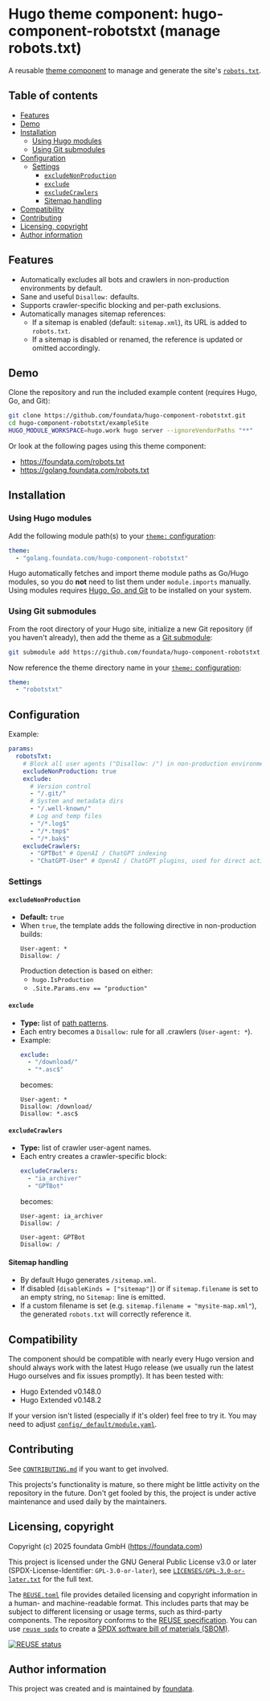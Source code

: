 # Hugo theme component: hugo-component-robotstxt (manage robots.txt)

A reusable [theme component](https://gohugo.io/hugo-modules/theme-components/) to manage and generate the site's [`robots.txt`](https://developers.google.com/search/docs/crawling-indexing/robots/intro).


## Table of contents

- [Features](#features)
- [Demo](#demo)
- [Installation](#installation)
  - [Using Hugo modules](#installation-hugo-modules)
  - [Using Git submodules](#installation-git-submodules)
- [Configuration](#configuration)
  - [Settings](#settings)
    - [`excludeNonProduction`](#setting-excludeNonProduction)
    - [`exclude`](#setting-exclude)
    - [`excludeCrawlers`](#setting-excludeCrawlers)
    - [Sitemap handling](#setting-sitemapHandling)
- [Compatibility](#compatibility)
- [Contributing](#contributing)
- [Licensing, copyright](#licensing-copyright)
- [Author information](#author-information)


## Features

* Automatically excludes all bots and crawlers in non-production environments by default.
* Sane and useful `Disallow:` defaults.
* Supports crawler-specific blocking and per-path exclusions.
* Automatically manages sitemap references:
  * If a sitemap is enabled (default: `sitemap.xml`), its URL is added to `robots.txt`.
  * If a sitemap is disabled or renamed, the reference is updated or omitted accordingly.


## Demo

Clone the repository and run the included example content (requires Hugo, Go, and Git):

```bash
git clone https://github.com/foundata/hugo-component-robotstxt.git
cd hugo-component-robotstxt/exampleSite
HUGO_MODULE_WORKSPACE=hugo.work hugo server --ignoreVendorPaths "**"
```

Or look at the following pages using this theme component:

* https://foundata.com/robots.txt
* https://golang.foundata.com/robots.txt


## Installation<a id="installation"></a>

### Using Hugo modules<a id="installation-hugo-modules"></a>

Add the following module path(s) to your [`theme:` configuration](https://gohugo.io/hugo-modules/theme-components/):

```yaml
theme:
  - "golang.foundata.com/hugo-component-robotstxt"
```

Hugo automatically fetches and import theme module paths as Go/Hugo modules, so you do **not** need to list them under `module.imports` manually. Using modules requires [Hugo, Go, and Git](https://gohugo.io/hugo-modules/use-modules/#prerequisite) to be installed on your system.


### Using Git submodules<a id="installation-git-submodules"></a>

From the root directory of your Hugo site, initialize a new Git repository (if you haven't already), then add the theme as a [Git submodule](https://git-scm.com/book/en/v2/Git-Tools-Submodules):

```bash
git submodule add https://github.com/foundata/hugo-component-robotstxt.git themes/robotstxt
```

Now reference the theme directory name in your [`theme:` configuration](https://gohugo.io/hugo-modules/theme-components/):

```yaml
theme:
  - "robotstxt"
```

## Configuration<a id="configuration"></a>

Example:

```yaml
params:
  robotsTxt:
    # Block all user agents ("Disallow: /") in non-production environments.
    excludeNonProduction: true
    exclude:
      # Version control
      - "/.git/"
      # System and metadata dirs
      - "/.well-known/"
      # Log and temp files
      - "/*.log$"
      - "/*.tmp$"
      - "/*.bak$"
    excludeCrawlers:
      - "GPTBot" # OpenAI / ChatGPT indexing
      - "ChatGPT-User" # OpenAI / ChatGPT plugins, used for direct actions in the name of a ChatGPT user

```


### Settings<a id="settings"></a>

#### `excludeNonProduction`<a id="setting-excludeNonProduction"></a>

* **Default:** `true`
* When `true`, the template adds the following directive in non-production builds:
  ```
  User-agent: *
  Disallow: /
  ```
  Production detection is based on either:
  * `hugo.IsProduction`
  * `.Site.Params.env == "production"`


#### `exclude`<a id="setting-exclude"></a>

* **Type:** list of [path patterns](https://developers.google.com/search/docs/crawling-indexing/robots/robots_txt#url-matching-based-on-path-values).
* Each entry becomes a `Disallow:` rule for all .crawlers (`User-agent: *`).
* Example:
  ```yaml
  exclude:
    - "/download/"
    - "*.asc$"
  ```
  becomes:
  ```
  User-agent: *
  Disallow: /download/
  Disallow: *.asc$
  ```


#### `excludeCrawlers`<a id="setting-excludeCrawlers"></a>

* **Type:** list of crawler user-agent names.
* Each entry creates a crawler-specific block:
  ```yaml
  excludeCrawlers:
    - "ia_archiver"
    - "GPTBot"
  ```
  becomes:
  ```
  User-agent: ia_archiver
  Disallow: /

  User-agent: GPTBot
  Disallow: /
  ```

#### Sitemap handling<a id="setting-sitemapHandling"></a>

* By default Hugo generates `/sitemap.xml`.
* If disabled (`disableKinds = ["sitemap"]`) or if `sitemap.filename` is set to an empty string, no `Sitemap:` line is emitted.
* If a custom filename is set (e.g. `sitemap.filename = "mysite-map.xml"`), the generated `robots.txt` will correctly reference it.


## Compatibility

The component should be compatible with nearly every Hugo version and should always work with the latest Hugo release (we usually run the latest Hugo ourselves and fix issues promptly). It has been tested with:

- Hugo Extended v0.148.0
- Hugo Extended v0.148.2

If your version isn't listed (especially if it's older) feel free to try it. You may need to adjust [`config/_default/module.yaml`](./config/_default/module.yaml).



## Contributing

See [`CONTRIBUTING.md`](./CONTRIBUTING.md) if you want to get involved.

This projects's functionality is mature, so there might be little activity on the repository in the future. Don't get fooled by this, the project is under active maintenance and used daily by the maintainers.


## Licensing, copyright<a id="licensing-copyright"></a>

<!--REUSE-IgnoreStart-->
Copyright (c) 2025 foundata GmbH (https://foundata.com)

This project is licensed under the GNU General Public License v3.0 or later (SPDX-License-Identifier: `GPL-3.0-or-later`), see [`LICENSES/GPL-3.0-or-later.txt`](LICENSES/GPL-3.0-or-later.txt) for the full text.

The [`REUSE.toml`](REUSE.toml) file provides detailed licensing and copyright information in a human- and machine-readable format. This includes parts that may be subject to different licensing or usage terms, such as third-party components. The repository conforms to the [REUSE specification](https://reuse.software/spec/). You can use [`reuse spdx`](https://reuse.readthedocs.io/en/latest/readme.html#cli) to create a [SPDX software bill of materials (SBOM)](https://en.wikipedia.org/wiki/Software_Package_Data_Exchange).
<!--REUSE-IgnoreEnd-->

[![REUSE status](https://api.reuse.software/badge/github.com/foundata/hugo-component-robotstxt)](https://api.reuse.software/info/github.com/foundata/hugo-component-robotstxt)


## Author information<a id="author-information"></a>

This project was created and is maintained by [foundata](https://foundata.com/).
